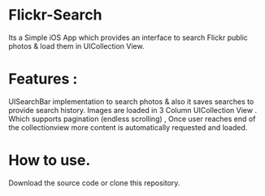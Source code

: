 # Flickr-Search
Its a Simple iOS App which provides an interface to search Flickr public photos & load them in UICollection View.

# Features :
UISearchBar implementation to search photos & also it saves searches to provide search history.
Images are loaded in 3 Column UICollection View . Which supports pagination (endless scrolling) , Once user reaches end of the collectionview more content is automatically requested and loaded.

# How to use.
Download the source code or clone this repository. 
